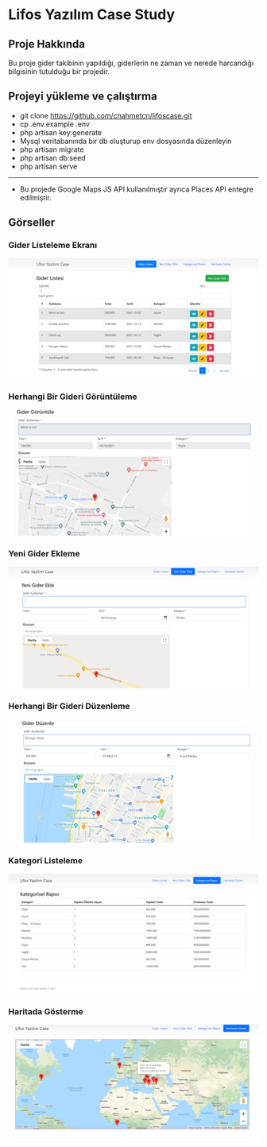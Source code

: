 # Lifos Yazılım Case Study

## Proje Hakkında
Bu proje gider takibinin yapıldığı, giderlerin ne zaman ve nerede harcandığı bilgisinin tutulduğu bir projedir.

## Projeyi yükleme ve çalıştırma
- git clone https://github.com/cnahmetcn/lifoscase.git
- cp .env.example .env
- php artisan key:generate
- Mysql veritabanında bir db oluşturup env dosyasında düzenleyin
- php artisan migrate
- php artisan db:seed
- php artisan serve

*****
- Bu projede Google Maps JS API kullanılmıştır ayrıca Places API entegre edilmiştir. 

## Görseller

### Gider Listeleme Ekranı
![Gider Listeleme Ekranı](/images/listeleme.png)

### Herhangi Bir Gideri Görüntüleme
![Herhangi Bir Gideri Görüntüleme](/images/görüntüleme.PNG)

### Yeni Gider Ekleme
![Yeni Gider Ekleme](/images/yeniekleme.png)

### Herhangi Bir Gideri Düzenleme
![Herhangi Bir Gideri Düzenleme](/images/düzenleme.png)

### Kategori Listeleme
![Kategori Listeleme](/images/kategorirapor.png)

### Haritada Gösterme
![Haritada Gösterme](/images/harita.png)

